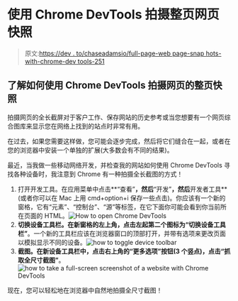 # 使用 Chrome DevTools 拍摄整页网页快照

> 原文:[https://dev . to/chaseadamsio/full-page-web page-snap hots-with-chrome-dev tools-251](https://dev.to/chaseadamsio/full-page-webpage-snaphots-with-chrome-devtools-251)

## 了解如何使用 Chrome DevTools 拍摄网页的整页快照

拍摄网页的全长截屏对于客户工作、保存网站的历史参考或当您想要有一个网页综合图库来显示您在网络上找到的站点时非常有用。

在过去，如果您需要这样做，您可能会逐步完成，然后将它们缝合在一起，或者在您的浏览器中安装一个单独的扩展(大多数会有不同的结果)。

最近，当我做一些移动网络开发，并检查我的网站如何使用 Chrome DevTools 寻找各种设备时，我注意到 Chrome 有一种拍摄全长截图的方式！

1.  打开开发工具。在应用菜单中点击**“查看”**，然后**“开发”**，然后**开发者工具**(或者你可以在 Mac 上用 cmd+option+i 保存一些点击)。你应该有一个新的窗格，它有“元素”、“控制台”、“源”等标签，在它下面你可能会看到你当前所在页面的 HTML。![](../Images/d433bf9a1a4b8700d2d054c9d2530a65.png "How to open Chrome DevTools")
2.  **切换设备工具栏。**在新窗格的左上角，点击左起第二个图标为**“切换设备工具栏”**。一个新的工具栏应该在浏览器窗口的顶部打开，并带有选项来更改页面以模拟显示不同的设备。![](../Images/217b5189498b9541e87e74a175fd4640.png "how to toggle device toolbar")
3.  **截图。**在新设备工具栏中，点击右上角的**“更多选项”**按钮(3 个竖点)，点击**“抓取全尺寸截图”**。![](../Images/99979b710efba4ff5f7425b3107da7f1.png "how to take a full-screen screenshot of a website with Chrome DevTools")

现在，您可以轻松地在浏览器中自然地拍摄全尺寸截图！